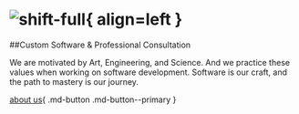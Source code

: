 # ![shift-full](https://shift.software/assets/images/shift-full.png){  align=left }



##Custom Software & Professional Consultation	

We are motivated by Art, Engineering, and Science.
And we practice these values when working on software development.
Software is our craft, and the path to mastery is our journey.

[about us](about/strategy-and-vision/){ .md-button .md-button--primary }

